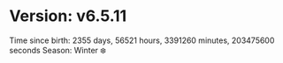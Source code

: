 # Version: v6.5.11
Time since birth: 2355 days, 56521 hours, 3391260 minutes, 203475600 seconds
Season: Winter ❄️
